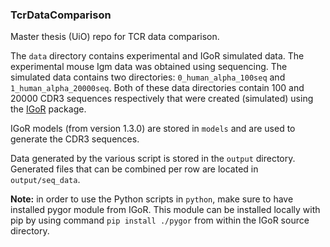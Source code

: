 ### TcrDataComparison
Master thesis (UiO) repo for TCR data comparison.

The `data` directory contains experimental and IGoR simulated
data. The experimental mouse Igm data was obtained using
sequencing. The simulated data contains two directories:
`0_human_alpha_100seq` and `1_human_alpha_20000seq`.
Both of these data directories contain 100 and 20000 CDR3
sequences respectively that were created (simulated) using
the [IGoR](https://github.com/qmarcou/IGoR) package.

IGoR models (from version 1.3.0) are stored in `models` and
are used to generate the CDR3 sequences.

Data generated by the various script is stored in the `output`
directory. Generated files that can be combined per row are
located in `output/seq_data`.

**Note:** in order to use the Python scripts in `python`, make
sure to have installed pygor module from IGoR. This module can
be installed locally with pip by using command
`pip install ./pygor` from within the IGoR source directory.